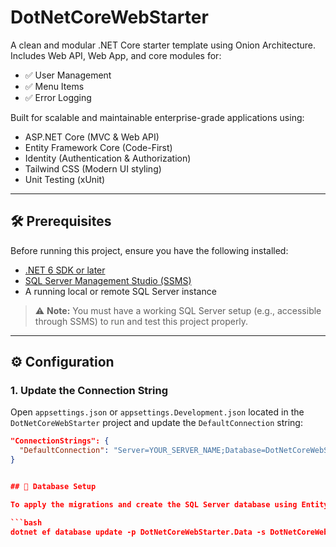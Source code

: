 # DotNetCoreWebStarter

A clean and modular .NET Core starter template using Onion Architecture. Includes Web API, Web App, and core modules for:

- ✅ User Management
- ✅ Menu Items
- ✅ Error Logging

Built for scalable and maintainable enterprise-grade applications using:

- ASP.NET Core (MVC & Web API)
- Entity Framework Core (Code-First)
- Identity (Authentication & Authorization)
- Tailwind CSS (Modern UI styling)
- Unit Testing (xUnit)

---

## 🛠 Prerequisites

Before running this project, ensure you have the following installed:

- [.NET 6 SDK or later](https://dotnet.microsoft.com/en-us/download)
- [SQL Server Management Studio (SSMS)](https://learn.microsoft.com/en-us/sql/ssms/download-sql-server-management-studio-ssms)
- A running local or remote SQL Server instance

> ⚠️ **Note:** You must have a working SQL Server setup (e.g., accessible through SSMS) to run and test this project properly.

---

## ⚙️ Configuration

### 1. Update the Connection String

Open `appsettings.json` or `appsettings.Development.json` located in the `DotNetCoreWebStarter` project and update the `DefaultConnection` string:

```json
"ConnectionStrings": {
  "DefaultConnection": "Server=YOUR_SERVER_NAME;Database=DotNetCoreWebStarterDb;Trusted_Connection=True;MultipleActiveResultSets=true"
}


## 🧪 Database Setup

To apply the migrations and create the SQL Server database using Entity Framework Core, open a terminal or command prompt at the solution root and run the following command:

```bash
dotnet ef database update -p DotNetCoreWebStarter.Data -s DotNetCoreWebStarter

